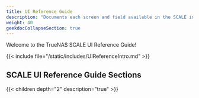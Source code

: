 ```yaml
---
title: UI Reference Guide
description: "Documents each screen and field available in the SCALE interface. Articles are organized parallel to the SCALE interface layout."
weight: 40
geekdocCollapseSection: true
---
```


Welcome to the TrueNAS SCALE UI Reference Guide!

{{< include file="/static/includes/UIReferenceIntro.md" >}}

## SCALE UI Reference Guide Sections

{{< children depth="2" description="true" >}}
